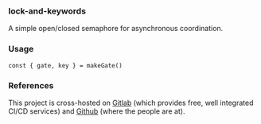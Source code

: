 ### lock-and-keywords

A simple open/closed semaphore for asynchronous coordination.

### Usage

    const { gate, key } = makeGate()

### References

This project is cross-hosted on [Gitlab](git@gitlab.com:liquid-labs/lock-and-key.git)
(which provides free, well integrated CI/CD services) and [Github](https://github.com/Liquid-Labs/lock-and-key) (where the people are at).
